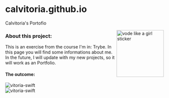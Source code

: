 # calvitoria.github.io
Calvitoria's Portofio 

<div style="display: inline_block">    
  <img align="right" alt="vode like a girl sticker"  width="150px" src="https://media1.giphy.com/media/MXi8YDmK2E6IZz7eP4/giphy.gif?cid=ecf05e47bd82b8a13fb433d07448fca056f7df57c8f3fcfa&rid=giphy.gif&ct=s" /> 
</div>

### About this project: 
This is an exercise from the course I'm in: Trybe. In this page you will find some informations about me. In the future, I will update with my new projects, so it will work as an Portfolio.
#### The outcome: 

<div>
   <img align="center" alt="vitoria-swift" src="https://user-images.githubusercontent.com/95686401/157352301-cf42cdec-2a42-4ac9-af76-f3bd76c76781.gif" />
</div>

<div>
   <img align="center" alt="vitoria-swift" src="https://user-images.githubusercontent.com/95686401/157352206-3f80bb23-85c9-4ac6-bfc3-00ca6a0fe45d.png" />
</div>

  
